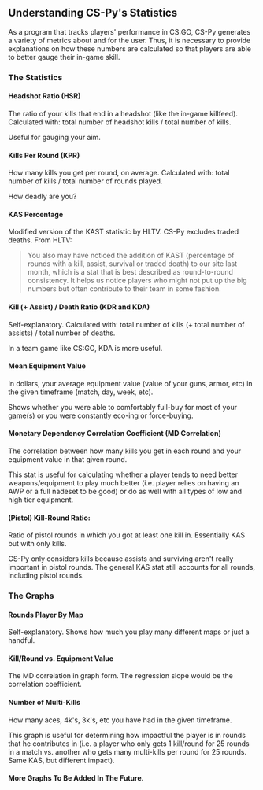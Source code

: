 ## Understanding CS-Py's Statistics

As a program that tracks players' performance in CS:GO, CS-Py generates a variety of metrics about and for the user.
Thus, it is necessary to provide explanations on how these numbers are calculated so that players are able to better gauge their in-game skill.

### The Statistics

#### Headshot Ratio (HSR)
The ratio of your kills that end in a headshot (like the in-game killfeed). Calculated with: total number of headshot kills / total number of kills.

Useful for gauging your aim.

#### Kills Per Round (KPR)
How many kills you get per round, on average. Calculated with: total number of kills / total number of rounds played.

How deadly are you?

#### KAS Percentage 
Modified version of the KAST statistic by HLTV. CS-Py excludes traded deaths. From HLTV:
> You also may have noticed the addition of KAST (percentage of rounds with a kill, assist, survival or traded death) to our site last month, which is a stat that is best described as round-to-round consistency. It helps us notice players who might not put up the big numbers but often contribute to their team in some fashion.

#### Kill (+ Assist) / Death Ratio (KDR and KDA)
Self-explanatory. Calculated with: total number of kills (+ total number of assists) / total number of deaths. 

In a team game like CS:GO, KDA is more useful.

#### Mean Equipment Value
In dollars, your average equipment value (value of your guns, armor, etc) in the given timeframe (match, day, week, etc).

Shows whether you were able to comfortably full-buy for most of your game(s) or you were constantly eco-ing or force-buying.

#### Monetary Dependency Correlation Coefficient (MD Correlation)
The correlation between how many kills you get in each round and your equipment value in that given round. 

This stat is useful for calculating whether a player tends to need better weapons/equipment to play much better (i.e. player relies on having an AWP or a full nadeset to be good) or do as well with all types of low and high tier equipment.

#### (Pistol) Kill-Round Ratio:
Ratio of pistol rounds in which you got at least one kill in. Essentially KAS but with only kills. 

CS-Py only considers kills because assists and surviving aren't really important in pistol rounds. The general KAS stat still accounts for all rounds, including pistol rounds.

### The Graphs

#### Rounds Player By Map
Self-explanatory. Shows how much you play many different maps or just a handful.

#### Kill/Round vs. Equipment Value
The MD correlation in graph form. The regression slope would be the correlation coefficient.

#### Number of Multi-Kills
How many aces, 4k's, 3k's, etc you have had in the given timeframe.

This graph is useful for determining how impactful the player is in rounds that he contributes in (i.e. a player who only gets 1 kill/round for 25 rounds in a match vs. another who gets many multi-kills per round for 25 rounds. Same KAS, but different impact).

#### More Graphs To Be Added In The Future.
